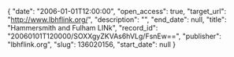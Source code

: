 {
  "date": "2006-01-01T12:00:00", 
  "open_access": true, 
  "target_url": "http://www.lbhflink.org/", 
  "description": "", 
  "end_date": null, 
  "title": "Hammersmith and Fulham LINk", 
  "record_id": "20060101T120000/SOXXgyZKVAs6hVLg/FsnEw==", 
  "publisher": "lbhflink.org", 
  "slug": 136020156, 
  "start_date": null
}

